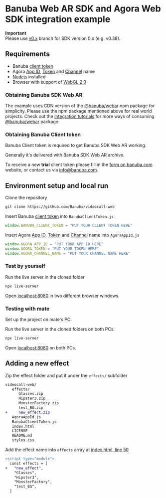 # Banuba Web AR SDK and Agora Web SDK integration example  
  
**Important**  
Please use [v0.x](../../tree/v0.x) branch for SDK version 0.x (e.g. v0.38).  
  
## Requirements

- Banuba [client token](#obtaining-banuba-client-token)
- Agora [App ID](https://docs.agora.io/en/Agora%20Platform/term_appid), [Token](https://docs.agora.io/en/video-calling/reference/glossary?platform=ios#token) and [Channel](https://docs.agora.io/en/video-calling/reference/glossary?platform=ios#channel) name
- [Nodejs](https://nodejs.org/en/) installed
- Browser with support of [WebGL 2.0](https://caniuse.com/#feat=webgl2)

### Obtaining Banuba SDK Web AR

The example uses CDN version of the [@banuba/webar](https://www.npmjs.com/package/@banuba/webar) npm package for simplicity. Please use the npm package mentioned above for real world projects. Check out the [Integration tutorials](https://docs.banuba.com/face-ar-sdk-v1/web/web_tutorials_integrations) for more ways of consuming [@banuba/webar](https://www.npmjs.com/package/@banuba/webar) package.

### Obtaining Banuba Client token

Banuba Client token is required to get Banuba SDK Web AR working.

Generally it's delivered with Banuba SDK Web AR archive.

To receive a new **trial** client token please fill in the [form on banuba.com](https://www.banuba.com/face-filters-sdk) website, or contact us via [info@banuba.com](mailto:info@banuba.com).

## Environment setup and local run

Clone the repository

```sh
git clone https://github.com/Banuba/videocall-web
```

Insert Banuba [client token](#obtaining-banuba-client-token) into `BanubaClientToken.js`

```js
window.BANUBA_CLIENT_TOKEN = "PUT YOUR CLIENT TOKEN HERE"
```

Insert Agora [App ID](https://docs.agora.io/en/Agora%20Platform/term_appid), [Token](https://docs.agora.io/en/video-calling/reference/glossary?platform=ios#token) and [Channel](https://docs.agora.io/en/video-calling/reference/glossary?platform=ios#channel) name into `AgoraAppId.js`

```js
window.AGORA_APP_ID = "PUT YOUR APP ID HERE"
window.AGORA_TOKEN = "PUT YOUR TOKEN HERE"
window.AGORA_CHANNEL_NAME = "PUT YOUR CHANNEL NAME HERE"
```

### Test by yourself

Run the live server in the cloned folder
```sh
npx live-server
```

Open [localhost:8080](http://localhost:8080) in two different browser windows.

### Testing with mate

Set up the project on mate's PC.

Run the live server in the cloned folders on both PCs.
```sh
npx live-server
```

Open [localhost:8080](http://localhost:8080) on both PCs.

## Adding a new effect

Zip the effect folder and put it under the `effects/` subfolder
```diff
videocall-web/
   effects/
      Glasses.zip
      Hipster3.zip
      MonsterFactory.zip
      test_BG.zip
+     new_effect.zip
   AgoraAppId.js
   BanubaClientToken.js
   index.html
   LICENSE
   README.md
   styles.css
```

Add the effect name into `effects` array at [index.html, line 50](/index.html#L50)

```diff
<script type="module">
  const effects = [
+   "new_effect",
    "Glasses",
    "Hipster3",
    "MonsterFactory",
    "test_BG",
  ]
```